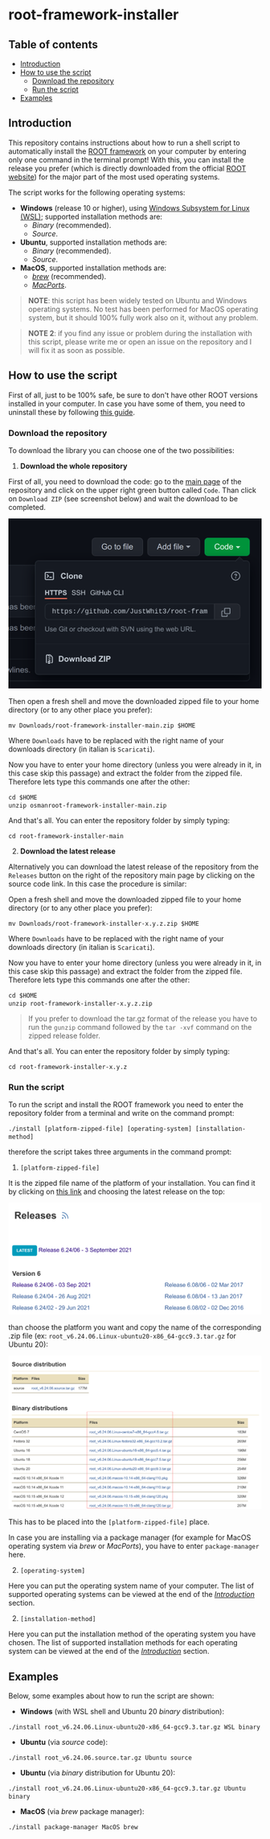 # root-framework-installer

## Table of contents

- [Introduction](#introduction)
- [How to use the script](#how-to-use-the-script)
  - [Download the repository](#download-the-repository)
  - [Run the script](#run-the-script)
- [Examples](#examples)

## Introduction

This repository contains instructions about how to run a shell script to automatically install the [ROOT framework](https://github.com/root-project/root) on your computer by entering only one command in the terminal prompt! With this, you can install the release you prefer (which is directly downloaded from the official [ROOT website](https://root.cern/install/all_releases/)) for the major part of the most used operating systems.

The script works for the following operating systems:

- **Windows** (release 10 or higher), using [Windows Subsystem for Linux (WSL)](https://docs.microsoft.com/en-us/windows/wsl/install); supported installation methods are:
  - *Binary* (recommended).
  - *Source*.
- **Ubuntu**, supported installation methods are:
  - *Binary* (recommended).
  - *Source*.
- **MacOS**, supported installation methods are:
  - *[brew](https://brew.sh/index_it)* (recommended).
  - *[MacPorts](https://www.macports.org/)*.

>**NOTE**: this script has been widely tested on Ubuntu and Windows operating systems. No test has been performed for MacOS operating system, but it should 100% fully work also on it, without any problem.

>**NOTE 2**: if you find any issue or problem during the installation with this script, please write me or open an issue on the repository and I will fix it as soon as possible.

## How to use the script

First of all, just to be 100% safe, be sure to don't have other ROOT versions installed in your computer. In case you have some of them, you need to uninstall these by following [this guide](https://github.com/JustWhit3/useful-guides/blob/main/ROOT/Installation/Uninstall.md).

### Download the repository

To download the library you can choose one of the two possibilities:

1) **Download the whole repository**

First of all, you need to download the code: go to the [main page](https://github.com/JustWhit3/root-framework-installer) of the repository and click on the upper right green button called `Code`. Than click on `Download ZIP` (see screenshot below) and wait the download to be completed.

<img src="https://github.com/JustWhit3/root-framework-installer/blob/main/img/download_repo.png">

Then open a fresh shell and move the downloaded zipped file to your home directory (or to any other place you prefer):
```shell
mv Downloads/root-framework-installer-main.zip $HOME
```
Where ``Downloads`` have to be replaced with the right name of your downloads directory (in italian is ``Scaricati``).

Now you have to enter your home directory (unless you were already in it, in this case skip this passage) and extract the folder from the zipped file. Therefore lets type this commands one after the other:
```shell
cd $HOME
unzip osmanroot-framework-installer-main.zip
```
And that's all. You can enter the repository folder by simply typing:
```shell
cd root-framework-installer-main
```

2) **Download the latest release**

Alternatively you can download the latest release of the repository from the ``Releases`` button on the right of the repository main page by clicking on the source code link. In this case the procedure is similar:

Open a fresh shell and move the downloaded zipped file to your home directory (or to any other place you prefer):
```shell
mv Downloads/root-framework-installer-x.y.z.zip $HOME
```
Where ``Downloads`` have to be replaced with the right name of your downloads directory (in italian is ``Scaricati``).

Now you have to enter your home directory (unless you were already in it, in this case skip this passage) and extract the folder from the zipped file. Therefore lets type this commands one after the other:
```shell
cd $HOME
unzip root-framework-installer-x.y.z.zip
```

> If you prefer to download the tar.gz format of the release you have to run the `gunzip` command followed by the `tar -xvf` command on the zipped release folder.

And that's all. You can enter the repository folder by simply typing:
```shell
cd root-framework-installer-x.y.z
```

### Run the script

To run the script and install the ROOT framework you need to enter the repository folder from a terminal and write on the command prompt:
```shell
./install [platform-zipped-file] [operating-system] [installation-method]
```
therefore the script takes three arguments in the command prompt:
1) `[platform-zipped-file]`

It is the zipped file name of the platform of your installation. You can find it by clicking on [this link](https://root.cern/install/all_releases/) and choosing the latest release on the top:

<img src="https://github.com/JustWhit3/root-framework-installer/blob/main/img/latest_release.png">

than choose the platform you want and copy the name of the corresponding .zip file (ex: `root_v6.24.06.Linux-ubuntu20-x86_64-gcc9.3.tar.gz` for Ubuntu 20):

<img src="https://github.com/JustWhit3/root-framework-installer/blob/main/img/distributions.png">

This has to be placed into the `[platform-zipped-file]` place.

In case you are installing via a package manager (for example for MacOS operating system via *brew* or *MacPorts*), you have to enter `package-manager` here.

2) `[operating-system]`

Here you can put the operating system name of your computer. The list of supported operating systems can be viewed at the end of the [*Introduction*](#introduction) section.

2) `[installation-method]`

Here you can put the installation method of the operating system you have chosen. The list of supported installation methods for each operating system can be viewed at the end of the [*Introduction*](#introduction) section.

## Examples

Below, some examples about how to run the script are shown:

- **Windows** (with WSL shell and Ubuntu 20 *binary* distribution):

```shell
./install root_v6.24.06.Linux-ubuntu20-x86_64-gcc9.3.tar.gz WSL binary
```

- **Ubuntu** (via *source* code):

```shell
./install root_v6.24.06.source.tar.gz Ubuntu source
```

- **Ubuntu** (via *binary* distribution for Ubuntu 20):

```shell
./install root_v6.24.06.Linux-ubuntu20-x86_64-gcc9.3.tar.gz Ubuntu binary
```

- **MacOS** (via *brew* package manager):

```shell
./install package-manager MacOS brew
```
